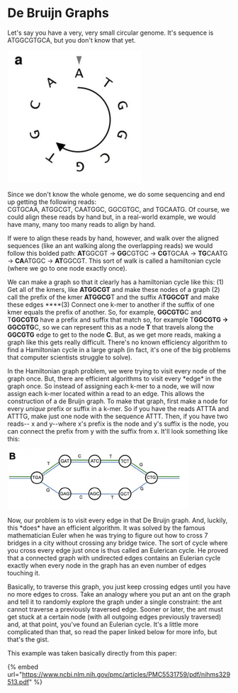 # De Bruijn Graphs

Let's say you have a very, very small circular genome. It's sequence is ATGGCGTGCA, but you don't know that yet. 

![This is your \(very small\) genome of interest. But we don&apos;t know that yet.](../../.gitbook/assets/image%20%286%29.png)

Since we don't know the whole genome, we do some sequencing and end up getting the following reads:  
CGTGCAA, ATGGCGT, CAATGGC, GGCGTGC, and TGCAATG. Of course, we could align these reads by hand but, in a real-world example, we would have many, many too many reads to align by hand.   
  
If were to align these reads by hand, however, and walk over the aligned sequences \(like an ant walking along the overlapping reads\) we would follow this bolded path: **AT**GGCGT → **GG**CGTGC → **CG**TGCAA → **TG**CAATG → **CA**ATGGC → **AT**GGCGT. This sort of walk is called a hamiltonian cycle \(where we go to one node exactly once\).   
  
We can make a graph so that it clearly has a hamiltonian cycle like this: \(1\) Get all of the kmers, like **ATGGCGT** and make these nodes of a graph \(2\) call the prefix of the kmer **ATGGCG**T and the suffix A**TGGCGT** and make these edges ****\(3\) Connect one k-mer to another if the suffix of one kmer equals the prefix of another. So, for example, **GGCGTG**C and T**GGCGTG** have a prefix and suffix that match so, for example T**GGCGTG  -&gt; GGCGTG**C, so we can represent this as a node **T** that travels along the **GGCGTG** edge to get to the node **C**. But, as we get more reads, making a graph like this gets really difficult. There's no known efficiency algorithm to find a Hamiltonian cycle in a large graph \(in fact, it's one of the big problems that computer scientists struggle to solve\).   
  
In the Hamiltonian graph problem, we were trying to visit every node of the graph once. But, there are efficient algorithms to visit every \*edge\* in the graph once. So instead of assigning each k-mer to a node, we will now assign each k-mer located within a read to an edge. This allows the construction of a de Bruijn graph. To make that graph, first make a node for every _unique_ prefix or suffix in a k-mer. So if you have the reads ATTTA and ATTTG, make just one node with the sequence ATTT. Then, if you have two reads-- x and y--where x's prefix is the node and y's suffix is the node, you can connect the prefix from y with the suffix from x. It'll look something like this: 

![A De Bruijn graph](../../.gitbook/assets/image%20%2810%29.png)

Now, our problem is to visit every edge in that De Bruijn graph. And, luckily, this \*does\* have an efficient algorithm. It was solved by the famous mathematician Euler when he was trying to figure out how to cross 7 bridges in a city without crossing any bridge twice. The sort of cycle where you cross every edge just once is thus called an Eulerican cycle. He proved that a connected graph with undirected edges contains an Eulerian cycle exactly when every node in the graph has an even number of edges touching it.  
  
Basically, to traverse this graph, you just keep crossing edges until you have no more edges to cross. Take an analogy where you put an ant on the graph and tell it to randomly explore the graph under a single constraint: the ant cannot traverse a previously traversed edge. Sooner or later, the ant must get stuck at a certain node \(with all outgoing edges previously traversed\) and, at that point, you've found an Eulerian cycle. It's a little more complicated than that, so read the paper linked below for more info, but that's the gist.   
  
This example was taken basically directly from this paper:

{% embed url="https://www.ncbi.nlm.nih.gov/pmc/articles/PMC5531759/pdf/nihms329513.pdf" %}



  
  


